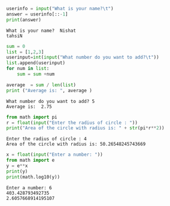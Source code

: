 

```python
userinfo = input("What is your name?\t")
answer = userinfo[::-1] 
print(answer)

```

    What is your name?	Nishat
    tahsiN



```python
sum = 0
list = [1,2,3]
userinput=int(input("What number do you want to add?\t"))
list.append(userinput) 
for num in list:
    sum = sum +num

average  = sum / len(list)
print ("Average is: ", average )
```

    What number do you want to add?	5
    Average is:  2.75



```python
from math import pi
r = float(input("Enter the radius of circle : "))
print("Area of the circle with radius is: " + str(pi*r**2))


```

    Enter the radius of circle : 4
    Area of the circle with radius is: 50.26548245743669



```python
x = float(input("Enter a number: "))
from math import e
y = e**x
print(y)
print(math.log10(y))
```

    Enter a number: 6
    403.428793492735
    2.6057668914195107

